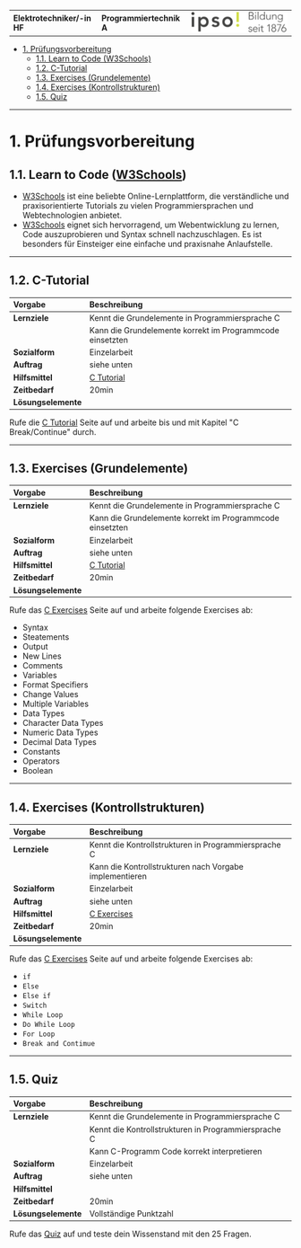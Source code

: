 |                             |                          |                                        |
| --------------------------- | ------------------------ | -------------------------------------- |
| **Elektrotechniker/-in HF** | **Programmiertechnik A** | ![IPSO Logo](./x_gitres/ipso_logo.png) |

- [1. Prüfungsvorbereitung](#1-prüfungsvorbereitung)
  - [1.1. Learn to Code (W3Schools)](#11-learn-to-code-w3schools)
  - [1.2. C-Tutorial](#12-c-tutorial)
  - [1.3. Exercises (Grundelemente)](#13-exercises-grundelemente)
  - [1.4. Exercises (Kontrollstrukturen)](#14-exercises-kontrollstrukturen)
  - [1.5. Quiz](#15-quiz)

---

# 1. Prüfungsvorbereitung

## 1.1. Learn to Code ([W3Schools](https://www.w3schools.com/))

- [W3Schools](https://www.w3schools.com/) ist eine beliebte Online-Lernplattform, die verständliche und praxisorientierte Tutorials zu vielen Programmiersprachen und Webtechnologien anbietet.
- [W3Schools](https://www.w3schools.com/) eignet sich hervorragend, um Webentwicklung zu lernen, Code auszuprobieren und Syntax schnell nachzuschlagen. Es ist besonders für Einsteiger eine einfache und praxisnahe Anlaufstelle.

---

## 1.2. C-Tutorial

| **Vorgabe**         | **Beschreibung**                                          |
| :------------------ | :-------------------------------------------------------- |
| **Lernziele**       | Kennt die Grundelemente in Programmiersprache C           |
|                     | Kann die Grundelemente korrekt im Programmcode einsetzten |
| **Sozialform**      | Einzelarbeit                                              |
| **Auftrag**         | siehe unten                                               |
| **Hilfsmittel**     | [C Tutorial](https://www.w3schools.com/c/index.php)       |
| **Zeitbedarf**      | 20min                                                     |
| **Lösungselemente** |                                                           |

Rufe die [C Tutorial](https://www.w3schools.com/c/index.php) Seite auf und arbeite bis und mit Kapitel "C Break/Continue" durch.

---

## 1.3. Exercises (Grundelemente)

| **Vorgabe**         | **Beschreibung**                                          |
| :------------------ | :-------------------------------------------------------- |
| **Lernziele**       | Kennt die Grundelemente in Programmiersprache C           |
|                     | Kann die Grundelemente korrekt im Programmcode einsetzten |
| **Sozialform**      | Einzelarbeit                                              |
| **Auftrag**         | siehe unten                                               |
| **Hilfsmittel**     | [C Tutorial](https://www.w3schools.com/c/c_exercises.php) |
| **Zeitbedarf**      | 20min                                                     |
| **Lösungselemente** |                                                           |

Rufe das [C Exercises](https://www.w3schools.com/c/c_exercises.php) Seite auf und arbeite folgende Exercises ab:

- Syntax
- Steatements
- Output
- New Lines
- Comments
- Variables
- Format Specifiers
- Change Values
- Multiple Variables
- Data Types
- Character Data Types
- Numeric Data Types
- Decimal Data Types
- Constants
- Operators
- Boolean

---

## 1.4. Exercises (Kontrollstrukturen)

| **Vorgabe**         | **Beschreibung**                                           |
| :------------------ | :--------------------------------------------------------- |
| **Lernziele**       | Kennt die Kontrollstrukturen in Programmiersprache C       |
|                     | Kann die Kontrollstrukturen nach Vorgabe implementieren    |
| **Sozialform**      | Einzelarbeit                                               |
| **Auftrag**         | siehe unten                                                |
| **Hilfsmittel**     | [C Exercises](https://www.w3schools.com/c/c_exercises.php) |
| **Zeitbedarf**      | 20min                                                      |
| **Lösungselemente** |                                                            |

Rufe das [C Exercises](https://www.w3schools.com/c/c_exercises.php) Seite auf und arbeite folgende Exercises ab:

- `if`
- `Else`
- `Else if`
- `Switch`
- `While Loop`
- `Do While Loop`
- `For Loop`
- `Break and Contimue`

---

## 1.5. Quiz

| **Vorgabe**         | **Beschreibung**                                     |
| :------------------ | :--------------------------------------------------- |
| **Lernziele**       | Kennt die Grundelemente in Programmiersprache C      |
|                     | Kennt die Kontrollstrukturen in Programmiersprache C |
|                     | Kann C-Programm Code korrekt interpretieren          |
| **Sozialform**      | Einzelarbeit                                         |
| **Auftrag**         | siehe unten                                          |
| **Hilfsmittel**     |                                                      |
| **Zeitbedarf**      | 20min                                                |
| **Lösungselemente** | Vollständige Punktzahl                               |

Rufe das [Quiz](https://www.w3schools.com/c/c_quiz.php) auf und teste dein Wissenstand mit den 25 Fragen.
